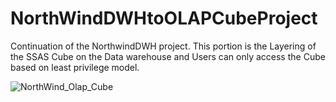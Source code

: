 # NorthWindDWHtoOLAPCubeProject
Continuation of the NorthwindDWH project. This portion is the Layering of the SSAS Cube on the Data warehouse and Users can only access the Cube based on least privilege model.

![NorthWind_Olap_Cube](https://github.com/Mayowa-Taiwo/Tabular-Database-and-OLAP-Cube-with-Northwind_OLTP/assets/105971126/05e8ecd0-17c3-41d8-a838-11517717820f)

